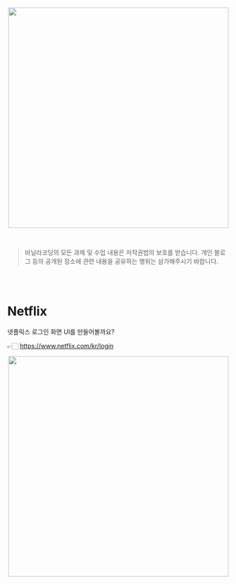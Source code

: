 <br>

<p align="center">
  <img src="/readme-assets/cover.png"  width="500">
</p>

<br>

> 바닐라코딩의 모든 과제 및 수업 내용은 저작권법의 보호를 받습니다. 개인 블로그 등의 공개된 장소에 관련 내용을 공유하는 행위는 삼가해주시기 바랍니다.

<br>
<br>

# Netflix

넷플릭스 로그인 화면 UI를 만들어볼까요?

👉🏻 https://www.netflix.com/kr/login

<p align="center">
  <img src="/readme-assets/login.png"  width="500">
</p>
